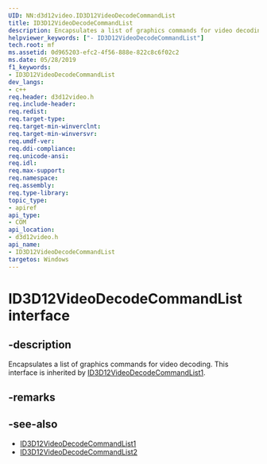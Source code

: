```yaml
---
UID: NN:d3d12video.ID3D12VideoDecodeCommandList
title: ID3D12VideoDecodeCommandList
description: Encapsulates a list of graphics commands for video decoding.
helpviewer_keywords: ["- ID3D12VideoDecodeCommandList"]
tech.root: mf
ms.assetid: 0d965203-efc2-4f56-888e-822c8c6f02c2
ms.date: 05/28/2019
f1_keywords:
- ID3D12VideoDecodeCommandList
dev_langs:
- c++
req.header: d3d12video.h
req.include-header: 
req.redist: 
req.target-type: 
req.target-min-winverclnt: 
req.target-min-winversvr: 
req.umdf-ver: 
req.ddi-compliance: 
req.unicode-ansi: 
req.idl: 
req.max-support: 
req.namespace: 
req.assembly: 
req.type-library: 
topic_type:
- apiref
api_type:
- COM
api_location:
- d3d12video.h
api_name:
- ID3D12VideoDecodeCommandList
targetos: Windows
---
```


# ID3D12VideoDecodeCommandList interface

## -description

Encapsulates a list of graphics commands for video decoding. This interface is inherited by [ID3D12VideoDecodeCommandList1](nn-d3d12video-id3d12videodecodecommandlist1.md).


## -remarks

## -see-also

- [ID3D12VideoDecodeCommandList1](nn-d3d12video-id3d12videodecodecommandlist1.md)
- [ID3D12VideoDecodeCommandList2](nn-d3d12video-id3d12videodecodecommandlist2.md)